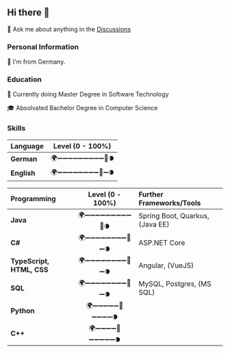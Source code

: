## Hi there 👋

💬 Ask me about anything in the [Discussions](https://github.com/felixsteinke/felixsteinke/discussions)

### Personal Information

🏡 I'm from Germany.
### Education

📖 Currently doing Master Degree in Software Technology

🎓 Absolvated Bachelor Degree in Computer Science

### Skills

| Language    | Level (0 - 100%)               |
|:------------|:------------------------------:|
| __German__  | 🌍➖➖➖➖➖➖➖➖➖🚀🌘 |
| __English__ | 🌍➖➖➖➖➖➖➖➖🚀➖🌘 |

| Programming               | Level (0 - 100%)               | Further Frameworks/Tools        |
|:--------------------------|:------------------------------:|:--------------------------------|
| __Java__                  | 🌍➖➖➖➖➖➖➖➖➖🚀🌘 | Spring Boot, Quarkus, (Java EE) |
| __C#__                    | 🌍➖➖➖➖➖➖➖➖🚀➖🌘 | ASP.NET Core                    |
| __TypeScript, HTML, CSS__ | 🌍➖➖➖➖➖➖➖➖🚀➖🌘 | Angular, (VueJS)                |
| __SQL__                   | 🌍➖➖➖➖➖➖➖➖🚀➖🌘 | MySQL, Postgres, (MS SQL)       |
| __Python__                | 🌍➖➖➖➖➖🚀➖➖➖➖🌘 |                                 |
| __C++__                   | 🌍➖➖➖➖🚀➖➖➖➖➖🌘 |                                 |


<!--
**felixsteinke/felixsteinke** is a ✨ _special_ ✨ repository because its `README.md` (this file) appears on your GitHub profile.

Here are some ideas to get you started:

- 🔭 I’m currently working on ...
- 🌱 I’m currently learning ...
- 👯 I’m looking to collaborate on ...
- 🤔 I’m looking for help with ...
- 💬 Ask me about ...
- 📫 How to reach me: ...
- 😄 Pronouns: ...
- ⚡ Fun fact: ...
-->

